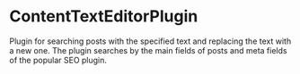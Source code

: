 # ContentTextEditorPlugin
Plugin for searching posts with the specified text and replacing the text with a new one.
The plugin searches by the main fields of posts and meta fields of the popular SEO plugin.
